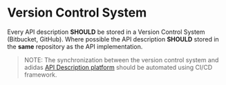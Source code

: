 # Version Control System

Every API description **SHOULD** be stored in a Version Control System \(Bitbucket, GitHub\). Where possible the API description **SHOULD** stored in the **same** repository as the API implementation.

> NOTE: The synchronization between the version control system and adidas [API Description platform](apiary.md) should be automated using CI/CD framework.

